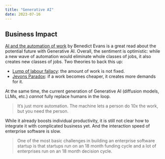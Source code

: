 ```yaml
---
title: "Generative AI"
date: 2023-07-16
---
```


## Business Impact

[AI and the automation of work](https://www.ben-evans.com/benedictevans/2023/7/2/working-with-ai) by Benedict Evans is a great read about the potential future with Generative AI. Overall, the sentiment is optimistic: while a new wave of automation would eliminate whole classes of jobs, it also creates new classes of jobs. Two theories to back this up:
- [Lump of labour fallacy](notes/Lump%20of%20labour%20fallacy.md): the amount of work is not fixed. 
- [Jevons Paradox](notes/Jevons%20Paradox.md): if a work becomes cheaper, it creates more demands for it. 

At the same time, the current generation of Generative AI (diffusion models, LLMs, etc.) _cannot_ fully replace humans in the loop. 

> It’s just more automation. The machine lets a person do 10x the work, but you need the person.

While it already boosts individual productivity, it is still not clear how to integrate it with complicated business yet. And the interaction speed of enterprise software is slow.

> One of the most basic challenges in building an enterprise software startup is that startups run on an 18 month funding cycle and a lot of enterprises run on an 18 month decision cycle.